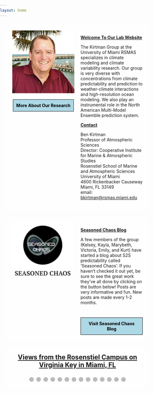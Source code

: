 ```yaml
---
layout: home
---
```


<style>
  html, body {
    background-image: url('/assets/images/cloud.jpg');
    background-size: cover;
    background-repeat: no-repeat;
    background-attachment: fixed;
    margin: 0;
    padding: 0;
    height: 100%;
    width: 100%;
  }
  .content-container {
    background-color: rgba(255, 255, 255, 0.8);
    padding: 20px;
    border-radius: 10px;
    margin: 20px;
  }
  header, nav, .content {
    border: none;
  }
  .main-container {
    margin: 0;
    padding: 0;
  }
  .slideshow-container {
    position: relative;
    max-width: 1000px;
    margin: auto;
  }
  .slides {
    display: none;
  }
  .prev, .next {
    cursor: pointer;
    position: absolute;
    top: 50%;
    width: auto;
    margin-top: -22px;
    padding: 16px;
    color: white;
    font-weight: bold;
    font-size: 18px;
    transition: 0.6s ease;
    border-radius: 0 3px 3px 0;
    user-select: none;
  }
  .next {
    right: 0;
    border-radius: 3px 0 0 3px;
  }
  .prev:hover, .next:hover {
    background-color: rgba(0, 0, 0, 0.8);
  }
  .dot {
    cursor: pointer;
    height: 15px;
    width: 15px;
    margin: 0 2px;
    background-color: #bbb;
    border-radius: 50%;
    display: inline-block;
    transition: background-color 0.6s ease;
  }
  .active, .dot:hover {
    background-color: #717171;
  }
  .slideshow-title {
    text-align: center;
    font-weight: bold;
    text-decoration: underline;
    font-size: 1.5em;
    margin-bottom: 10px;
  }
</style>

<div class="main-container">
  <div class="content-container" style="display: flex;">
    <div style="flex: 1; display: flex; flex-direction: column; align-items: center; padding-right: 20px;">
      <img src="/assets/images/kirtman_pic.jpg" alt="Dr. Benjamin Kirtman" class="large-image" style="width: 100%; height: auto;">
      <div style="margin-top: 20px; padding: 10px; background-color: lightblue; border: 1px solid #000; text-align: center;">
        <a href="/research" style="text-decoration: none; font-weight: bold; color: black;">More About Our Research</a>
      </div>
    </div>
    <div style="flex: 1;">
      <p style="font-weight: bold; text-decoration: underline;">Welcome To Our Lab Website</p>
      <p>
        The Kirtman Group at the University of Miami RSMAS specializes in climate modeling and climate variability research. Our group is very diverse with concentrations from climate predictability and prediction to weather-climate interactions and high-resolution ocean modeling. We also play an instrumental role in the North American Multi-Model Ensemble prediction system.
      </p>
      <p style="font-weight: bold; text-decoration: underline;">Contact</p>
      <p>
        Ben Kirtman<br>
        Professor of Atmospheric Sciences<br>
        Director: Cooperative Institute for Marine & Atmospheric Studies<br>
        Rosenstiel School of Marine and Atmospheric Sciences<br>
        University of Miami<br>
        4600 Rickenbacker Causeway<br>
        Miami, FL 33149<br>
        email: <a href="mailto:bkirtman@rsmas.miami.edu">bkirtman@rsmas.miami.edu</a>
      </p>
    </div>
  </div>

  <div class="content-container" style="display: flex;">
    <div style="flex: 1; display: flex; flex-direction: column; align-items: center; padding-right: 20px;">
      <img src="/assets/images/seasoned_chaos.jpg" alt="Seasoned Chaos Blog" class="large-image" style="width: 100%; height: auto;">
    </div>
    <div style="flex: 1;">
      <p style="font-weight: bold; text-decoration: underline;">Seasoned Chaos Blog</p>
      <p>
        A few members of the group (Kelsey, Kayla, Marybeth, Victoria, Emily, and Kurt) have started a blog about S2S predictability called ‘Seasoned Chaos’. If you haven’t checked it out yet, be sure to see the great work they’ve all done by clicking on the button below! Posts are very informative and fun. New posts are made every 1-2 months.
      </p>
      <div style="margin-top: 40px; padding: 10px; background-color: lightblue; border: 1px solid #000; text-align: center;">
        <a href="https://seasonedchaos.github.io/" style="text-decoration: none; font-weight: bold; color: black;">Visit Seasoned Chaos Blog</a>
      </div>
    </div>
  </div>

  <div class="content-container">
    <div class="slideshow-title">
      Views from the Rosenstiel Campus on Virginia Key in Miami, FL
    </div>
    <div class="slideshow-container">
      <div class="slides fade">
        <img src="/assets/images/pic1.jpg" style="width:100%">
      </div>
      <div class="slides fade">
        <img src="/assets/images/pic2.jpg" style="width:100%">
      </div>
      <div class="slides fade">
        <img src="/assets/images/pic3.jpg" style="width:100%">
      </div>
      <div class="slides fade">
        <img src="/assets/images/pic4.jpg" style="width:100%">
      </div>
      <div class="slides fade">
        <img src="/assets/images/pic5.jpg" style="width:100%">
      </div>
      <div class="slides fade">
        <img src="/assets/images/pic6.jpg" style="width:100%">
      </div>
      <div class="slides fade">
        <img src="/assets/images/pic7.jpg" style="width:100%">
      </div>
      <div class="slides fade">
        <img src="/assets/images/pic8.jpg" style="width:100%">
      </div>
      <div class="slides fade">
        <img src="/assets/images/pic9.jpg" style="width:100%">
      </div>
      <div class="slides fade">
        <img src="/assets/images/pic10.jpg" style="width:100%">
      </div>
      <div class="slides fade">
        <img src="/assets/images/pic11.jpg" style="width:100%">
      </div>
      <div class="slides fade">
        <img src="/assets/images/pic12.jpg" style="width:100%">
      </div>
      <div class="slides fade">
        <img src="/assets/images/pic13.jpg" style="width:100%">
      </div>
      <div class="slides fade">
        <img src="/assets/images/pic14.jpg" style="width:100%">
      </div>
      <a class="prev" onclick="plusSlides(-1)">&#10094;</a>
      <a class="next" onclick="plusSlides(1)">&#10095;</a>
    </div>
    <br>
    <div style="text-align:center">
      <span class="dot" onclick="currentSlide(1)"></span>
      <span class="dot" onclick="currentSlide(2)"></span>
      <span class="dot" onclick="currentSlide(3)"></span>
      <span class="dot" onclick="currentSlide(4)"></span>
      <span class="dot" onclick="currentSlide(5)"></span>
      <span class="dot" onclick="currentSlide(6)"></span>
      <span class="dot" onclick="currentSlide(7)"></span>
      <span class="dot" onclick="currentSlide(8)"></span>
      <span class="dot" onclick="currentSlide(9)"></span>
      <span class="dot" onclick="currentSlide(10)"></span>
      <span class="dot" onclick="currentSlide(11)"></span>
      <span class="dot" onclick="currentSlide(12)"></span>
      <span class="dot" onclick="currentSlide(13)"></span>
      <span class="dot" onclick="currentSlide(14)"></span>
    </div>
  </div>
</div>

<script>
  let slideIndex = 0;
  showSlides();

  function showSlides() {
    let slides = document.getElementsByClassName("slides");
    let dots = document.getElementsByClassName("dot");
    for (let i = 0; i < slides.length; i++) {
      slides[i].style.display = "none";
    }
    slideIndex++;
    if (slideIndex > slides.length) {
      slideIndex = 1;
    }
    for (let i = 0; i < dots.length; i++) {
      dots[i].className = dots[i].className.replace(" active", "");
    }
    slides[slideIndex - 1].style.display = "block";
    dots[slideIndex - 1].className += " active";
    setTimeout(showSlides, 4000); // Change image every 4 seconds
  }

  function plusSlides(n) {
    showSlides(slideIndex += n);
  }

  function currentSlide(n) {
    showSlides(slideIndex = n);
  }
</script>

